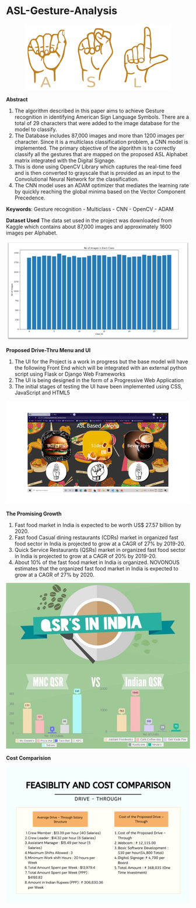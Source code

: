 # ASL-Gesture-Analysis
<p align="center">
  <img src="https://github.com/divergent99/ASL-Gesture-Analysis/blob/main/Images/ASL.png" width=400 alt="Stats">
</p>

**Abstract** 
1. The algorithm described in this paper aims to achieve Gesture recognition in identifying American Sign Language Symbols. There are a total of 29 characters that were added to the image database for the model to classify. 
2. The Database includes 87,000 images and more than 1200 images per character. Since it is a multiclass classification problem, a CNN model is implemented. The primary objective of the algorithm is to correctly classify all the gestures that are mapped on the proposed ASL Alphabet matrix integrated with the Digital Signage. 
3. This is done using OpenCV Library which captures the real-time feed and is then converted to grayscale that is provided as an input to the Convolutional Neural Network for the classification. 
4. The CNN model uses an ADAM optimizer that mediates the learning rate by quickly reaching the global minima based on the Vector Component Precedence.

**Keywords**: Gesture recognition - Multiclass - CNN - OpenCV - ADAM

**Dataset Used**
The data set used in the project was downloaded from Kaggle which contains about 87,000 images and approximately 1600 images per Alphabet.
<p align="center">
  <img src="https://github.com/divergent99/ASL-Gesture-Analysis/blob/main/Images/dataset.png" alt="Stats">
</p>

**Proposed Drive-Thru Menu and UI**
1. The UI for the Project is a work in progress but the base model will have the following Front End which will be integrated with an external python script using Flask or Django Web Frameworks
2. The UI is being designed  in the form of a Progressive Web Application 
3. The initial stages of testing the UI have been implemented using CSS, JavaScript and HTML5

<p align="center">
  <img src="https://github.com/divergent99/ASL-Gesture-Analysis/blob/main/Images/menu.png" alt="Stats">
</p>

**The Promising Growth**
1. Fast food market in India is expected to be worth US$ 27.57 billion by 2020.
2. Fast food Casual dining restaurants (CDRs) market in organized fast food sector in India is projected to grow at a CAGR of 27% by 2019-20.
3. Quick Service Restaurants (QSRs) market in organized fast food sector in India is projected to grow at a CAGR of 20% by 2019-20.
4. About 10% of the fast food market in India is organized. NOVONOUS estimates that the organized fast food market in India is expected to grow at a CAGR of 27% by 2020.

<p align="center">
  <img src="https://github.com/divergent99/ASL-Gesture-Analysis/blob/main/Images/qsr.png" alt="Stats">
</p>

**Cost Comparision**
<p align="center">
  <img src="https://github.com/divergent99/ASL-Gesture-Analysis/blob/main/Images/Cost%20Comparison.png" width=500 alt="Stats">
</p>
